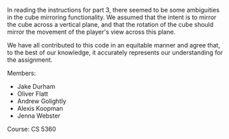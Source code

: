 In reading the instructions for part 3, there seemed to be some ambiguities in the cube mirroring functionality.
We assumed that the intent is to mirror the cube across a vertical plane, and that the rotation of the cube should mirror the movement of the player's view across this plane.

We have all contributed to this code in an equitable manner and agree that, to the best of our knowledge, it accurately represents our understanding for the assignment.

Members:
- Jake Durham
- Oliver Flatt
- Andrew Golightly
- Alexis Koopman
- Jenna Webster

Course: CS 5360
